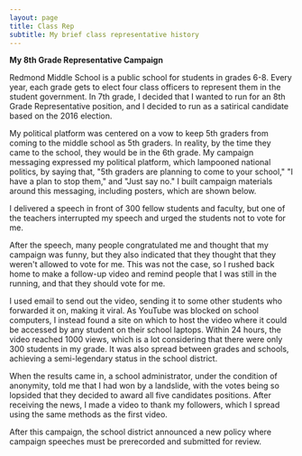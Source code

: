 ```yaml
---
layout: page
title: Class Rep
subtitle: My brief class representative history
---
```


**My 8th Grade Representative Campaign**

Redmond Middle School is a public school for students in grades 6-8. Every year, each grade gets to elect four class officers to represent them in the student government. In 7th grade, I decided that I wanted to run for an 8th Grade Representative position, and I decided to run as a satirical candidate based on the 2016 election.

My political platform was centered on a vow to keep 5th graders from coming to the middle school as 5th graders. In reality, by the time they came to the school, they would be in the 6th grade. My campaign messaging expressed my political platform, which lampooned national politics, by saying that, "5th graders are planning to come to your school," "I have a plan to stop them," and "Just say no." I built campaign materials around this messaging, including posters, which are shown below.

I delivered a speech in front of 300 fellow students and faculty, but one of the teachers interrupted my speech and urged the students not to vote for me.

After the speech, many people congratulated me and thought that my campaign was funny, but they also indicated that they thought that they weren't allowed to vote for me. This was not the case, so I rushed back home to make a follow-up video and remind people that I was still in the running, and that they should vote for me.

I used email to send out the video, sending it to some other students who forwarded it on, making it viral. As YouTube was blocked on school computers, I instead found a site on which to host the video where it could be accessed by any student on their school laptops. Within 24 hours, the video reached 1000 views, which is a lot considering that there were only 300 students in my grade. It was also spread between grades and schools, achieving a semi-legendary status in the school district.

When the results came in, a school administrator, under the condition of anonymity, told me that I had won by a landslide, with the votes being so lopsided that they decided to award all five candidates positions. After receiving the news, I made a video to thank my followers, which I spread using the same methods as the first video.

After this campaign, the school district announced a new policy where campaign speeches must be prerecorded and submitted for review.
